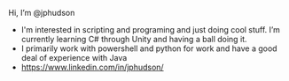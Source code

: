 Hi, I’m @jphudson
- I'm interested in scripting and programing and just doing cool stuff.  I’m currently learning C# through Unity and having a ball doing it.
- I primarily work with powershell and python for work and have a good deal of experience with Java
- https://www.linkedin.com/in/jphudson/
